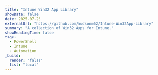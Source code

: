 ```yaml
---
title: "Intune Win32 App Library"
showDate: false
date: 2025-07-22
externalUrl: "https://github.com/hudsonm62/Intune-Win32App-Library"
summary: "A collection of Win32 Apps for Intune."
showReadingTime: false
tags:
  - PowerShell
  - Intune
  - Automation
_build:
  render: "false"
  list: "local"
---
```

